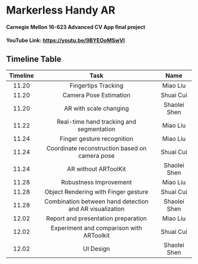 # Markerless Handy AR
#### Carnegie Mellon 16-623 Advanced CV App final project
#### YouTube Link: https://youtu.be/9BYEOoMSwVI
## Timeline Table
|Timeline| Task  | Name
|:-:|:-:|:-:|
|11.20|Fingertips Tracking|Miao Liu|
|11.20|Camera Pose Estimation|Shuai Cui|
|11.20|AR with scale changing|Shaolei Shen|
|11.22|Real-time hand tracking and segmentation|Miao Liu|
|11.24|Finger gesture recognition|Miao Liu|
|11.24|Coordinate reconstruction based on camera pose|Shuai Cui|
|11.24|AR without ARToolKit|Shaolei Shen|
|11.28|Robustness Improvement|Miao Liu|
|11.28|Object Rendering with Finger gesture|Shuai Cui|
|11.28|Combination between hand detection and AR visualization|Shaolei Shen|
|12.02|Report and presentation preparation|Miao Liu|
|12.02|Experiment and comparison with ARToolkit|Shuai Cui|
|12.02|UI Design|Shaolei Shen|

